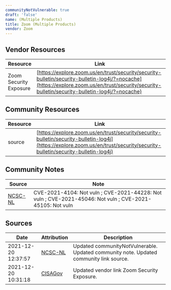 ```yaml
---
communityNotVulnerable: true
draft: 'false'
name: (Multiple Products)
title: Zoom (Multiple Products)
vendor: Zoom
---
```


## Vendor Resources
| Resource | Link |
| --- | --- |
| Zoom Security Exposure | [https://explore.zoom.us/en/trust/security/security-bulletin/security-bulletin-log4j/?=nocache](https://explore.zoom.us/en/trust/security/security-bulletin/security-bulletin-log4j/?=nocache) |

## Community Resources
| Resource | Link |
| --- | --- |
| source | [https://explore.zoom.us/en/trust/security/security-bulletin/security-bulletin-log4j](https://explore.zoom.us/en/trust/security/security-bulletin/security-bulletin-log4j) |

## Community Notes
| Source | Note |
| --- | --- |
| [NCSC-NL](https://github.com/NCSC-NL/log4shell/blob/main/software/README.md) | CVE-2021-4104: Not vuln ; CVE-2021-44228: Not vuln ; CVE-2021-45046: Not vuln ; CVE-2021-45105: Not vuln </ul> |

## Sources
| Date | Attribution | Description |
| --- | --- | --- |
| 2021-12-20 12:37:57 | [NCSC-NL](https://github.com/NCSC-NL/log4shell/blob/main/software/README.md) | Updated communityNotVulnerable. Updated community note. Updated community link source.  |
| 2021-12-20 10:31:18 | [CISAGov](https://raw.githubusercontent.com/cisagov/log4j-affected-db/develop/README.md) | Updated vendor link Zoom Security Exposure.  |
